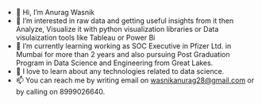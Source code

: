 - 👋 Hi, I’m Anurag Wasnik
- 👀 I’m interested in raw data and getting useful insights from it then Analyze, Visualize it with python visualization libraries or Data visulaization tools like Tableau or Power Bi
- 🌱 I’m currently learning working as SOC Executive in Pfizer Ltd. in Mumbai for more than 2 years and also pursuing Post Graduation Program in Data Science and Engineering from Great Lakes.
- 💞️ I love to learn about any technologies related to data science. 
- 📫 You can reach me by writing email on wasnikanurag28@gmail.com or by calling on 8999026640. 

<!---
AnuragQF/AnuragQF is a ✨ special ✨ repository because its `README.md` (this file) appears on your GitHub profile.
You can click the Preview link to take a look at your changes.
--->
